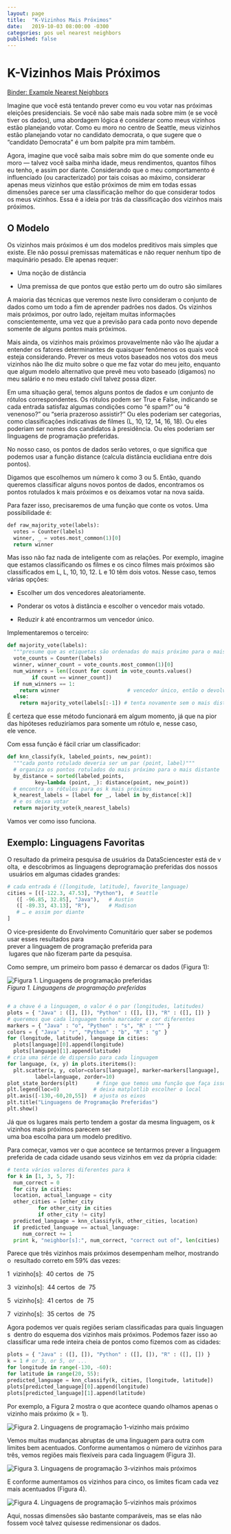 ```yaml
---
layout: page 
title:  "K-Vizinhos Mais Próximos"
date:   2019-10-03 08:00:00 -0300
categories: pos uel nearest neighbors 
published: false
---
```


# K-Vizinhos Mais Próximos

[Binder: Example Nearest Neighbors](https://mybinder.org/v2/gh/marc-queiroz/data-science-from-scratch/master)


Imagine que você está tentando prever como eu vou votar nas próximas eleições presidenciais. Se você não sabe mais nada sobre mim (e se você tiver os dados), uma abordagem lógica é considerar como meus vizinhos estão planejando votar. Como eu moro no centro de Seattle, meus vizinhos estão planejando votar no candidato democrata, o que sugere que o “candidato Democrata” é um bom palpite pra mim também.

Agora, imagine que você saiba mais sobre mim do que somente onde eu moro — talvez você saiba minha idade, meus rendimentos, quantos filhos eu tenho, e assim por diante. Considerando que o meu comportamento é influenciado (ou caracterizado) por tais coisas ao máximo, considerar apenas meus vizinhos que estão próximos de mim em todas essas dimensões parece ser uma classificação melhor do que considerar todos os meus vizinhos. Essa é a ideia por trás da classificação dos vizinhos mais próximos.

## O Modelo

Os vizinhos mais próximos é um dos modelos preditivos mais simples que existe. Ele não possui premissas matemáticas e não requer nenhum tipo de maquinário pesado. Ele apenas requer:

* Uma noção de distância

* Uma premissa de que pontos que estão perto um do outro são similares

A maioria das técnicas que veremos neste livro consideram o conjunto de dados como um todo a fim de aprender padrões nos dados. Os vizinhos mais próximos, por outro lado, rejeitam muitas informações conscientemente, uma vez que a previsão para cada ponto novo depende somente de alguns pontos mais próximos.

Mais ainda, os vizinhos mais próximos provavelmente não vão lhe ajudar a entender os fatores determinantes de quaisquer fenômenos os quais você esteja considerando. Prever os meus votos baseados nos votos dos meus vizinhos não lhe diz muito sobre o que me faz votar do meu jeito, enquanto que algum modelo alternativo que prevê meu voto baseado (digamos) no meu salário e no meu estado civil talvez possa dizer.

Em uma situação geral, temos alguns pontos de dados e um conjunto de rótulos correspondentes. Os rótulos podem ser True e False, indicando se cada entrada satisfaz algumas condições como “é spam?” ou “é venenoso?” ou “seria prazeroso assistir?” Ou eles poderiam ser categorias, como classificações indicativas de filmes (L, 10, 12, 14, 16, 18). Ou eles poderiam ser nomes dos candidatos à presidência. Ou eles poderiam ser linguagens de programação preferidas.

No nosso caso, os pontos de dados serão vetores, o que significa que podemos usar a função distance (calcula distância euclidiana entre dois pontos).

Digamos que escolhemos um número k como 3 ou 5. Então, quando queremos classificar alguns novos pontos de dados, encontramos os pontos rotulados k mais próximos e os deixamos votar na nova saída.

Para fazer isso, precisaremos de uma função que conte os votos. Uma possibilidade é:
```python
def raw_majority_vote(labels):
  votes = Counter(labels)
  winner, _ = votes.most_common(1)[0]
  return winner
```

Mas isso não faz nada de inteligente com as relações. Por exemplo, imagine que estamos classificando os filmes e os cinco filmes mais próximos são classificados em L, L, 10, 10, 12. L e 10 têm dois votos. Nesse caso, temos várias opções:

* Escolher um dos vencedores aleatoriamente.

* Ponderar os votos à distância e escolher o vencedor mais votado.

* Reduzir *k* até encontrarmos um vencedor único.

Implementaremos o terceiro:

```python
def majority_vote(labels):
  """presume que as etiquetas são ordenadas do mais próximo para o mais distante"""
  vote_counts = Counter(labels)
  winner, winner_count = vote_counts.most_common(1)[0]
  num_winners = len([count for count in vote_counts.values()
        if count == winner_count])
  if num_winners == 1:
    return winner                      # vencedor único, então o devolve
  else:
    return majority_vote(labels[:-1]) # tenta novamente sem o mais distante
```


É certeza que esse método funcionará em algum momento, já que na pior 
das hipóteses reduziríamos para somente um rótulo e, nesse caso, 
ele vence.

Com essa função é fácil criar um classificador:
```python
def knn_classify(k, labeled_points, new_point):
  """cada ponto rotulado deveria ser um par (point, label)"""
  # organiza os pontos rotulados do mais próximo para o mais distante
  by_distance = sorted(labeled_points,
         key=lambda (point, _): distance(point, new_point))
  # encontra os rótulos para os k mais próximos
  k_nearest_labels = [label for _, label in by_distance[:k]]
  # e os deixa votar
  return majority_vote(k_nearest_labels)
```
Vamos ver como isso funciona.

## Exemplo: Linguagens Favoritas

O resultado da primeira pesquisa de usuários da DataSciencester está de volta,
 e descobrimos as linguagens deprogramação preferidas dos nossos
 usuários em algumas cidades grandes:

```python
# cada entrada é ([longitude, latitude], favorite_language)
cities = [([-122.3, 47.53], "Python"),  # Seattle
   ([ -96.85, 32.85], "Java"),   # Austin
   ([ -89.33, 43.13], "R"),      # Madison
   # … e assim por diante
]
```

O vice-presidente do Envolvimento Comunitário quer saber se podemos
usar esses resultados para prever a linguagem de programação preferida para
 lugares que não fizeram parte da pesquisa.

Como sempre, um primeiro bom passo é demarcar os dados (Figura 1):

![Figura 1. Linguagens de programação preferidas](/pos-uel-big-data/assets/nearest-neighbors/figura01.png "Figura 1. Linguagens de programação preferidas")
*Figura 1. Linguagens de programação preferidas*

```python

# a chave é a linguagem, o valor é o par (longitudes, latitudes)
plots = { "Java" : ([], []), "Python" : ([], []), "R" : ([], []) }
# queremos que cada linguagem tenha marcador e cor diferentes
markers = { "Java" : "o", "Python" : "s", "R" : "^" }
colors = { "Java" : "r", "Python" : "b", "R" : "g" }
for (longitude, latitude), language in cities:
  plots[language][0].append(longitude)
  plots[language][1].append(latitude)
# cria uma série de dispersão para cada linguagem
for language, (x, y) in plots.iteritems():
  plt.scatter(x, y, color=colors[language], marker=markers[language],
         label=language, zorder=10)
plot_state_borders(plt)      # finge que temos uma função que faça isso
plt.legend(loc=0)           # deixa matplotlib escolher o local
plt.axis([-130,-60,20,55])  # ajusta os eixos
plt.title("Linguagens de Programação Preferidas")
plt.show()
```
Já que os lugares mais perto tendem a gostar da mesma linguagem, os *k* vizinhos mais próximos parecem ser uma boa escolha para um modelo preditivo.

Para começar, vamos ver o que acontece se tentarmos prever a linguagem 
preferida de cada cidade usando seus vizinhos em vez da própria cidade:

```python
# tenta vários valores diferentes para k
for k in [1, 3, 5, 7]:
  num_correct = 0
  for city in cities:
  location, actual_language = city
  other_cities = [other_city
          for other_city in cities
          if other_city != city]
  predicted_language = knn_classify(k, other_cities, location)
  if predicted_language == actual_language:
     num_correct += 1
  print k, "neighbor[s]:", num_correct, "correct out of", len(cities)
```
Parece que três vizinhos mais próximos desempenham melhor, mostrando o 
resultado correto em 59% das vezes:

1  vizinho\[s\]:  40 certos  de  75

3  vizinho\[s\]:  44 certos  de  75

5  vizinho\[s\]:  41 certos  de  75

7  vizinho\[s\]:  35 certos  de  75

Agora podemos ver quais regiões seriam classificadas para quais linguagens 
dentro do esquema dos vizinhos mais próximos. Podemos fazer isso ao 
classificar uma rede inteira cheia de pontos como fizemos com as cidades:

```python
plots = { "Java" : ([], []), "Python" : ([], []), "R" : ([], []) }
k = 1 # or 3, or 5, or ...
for longitude in range(-130, -60):
for latitude in range(20, 55):
predicted_language = knn_classify(k, cities, [longitude, latitude])
plots[predicted_language][0].append(longitude)
plots[predicted_language][1].append(latitude)
```

Por exemplo, a Figura 2 mostra o que acontece quando olhamos apenas o vizinho mais próximo (k = 1).

![Figura 2. Linguagens de programação 1-vizinho mais próximo](/pos-uel-big-data/assets/nearest-neighbors/figura02.png "Figura 2. Linguagens de programação 1-vizinho mais próximo")

Vemos muitas mudanças abruptas de uma linguagem para outra com limites bem acentuados. Conforme aumentamos o número de vizinhos para três, vemos regiões mais flexíveis para cada linguagem (Figura 3).

![Figura 3. Linguagens de programação 3-vizinhos mais próximos](/pos-uel-big-data/assets/nearest-neighbors/figura03.png "Figura 3. Linguagens de programação 3-vizinhos mais próximos")

E conforme aumentamos os vizinhos para cinco, os limites ficam cada vez mais acentuados (Figura 4).

![Figura 4. Linguagens de programação 5-vizinhos mais próximos](/pos-uel-big-data/assets/nearest-neighbors/figura04.png "Figura 4. Linguagens de programação 5-vizinhos mais próximos")

Aqui, nossas dimensões são bastante comparáveis, mas se elas não fossem você talvez quisesse redimensionar os dados.

